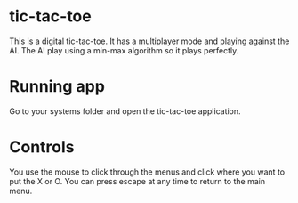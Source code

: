 # tic-tac-toe
This is a digital tic-tac-toe. It has a multiplayer mode and playing against the AI. The AI play using a min-max algorithm so it plays perfectly.
# Running app
Go to your systems folder and open the tic-tac-toe application.
# Controls
You use the mouse to click through the menus and click where you want to put the X or O. You can press escape at any time to return to the main menu.